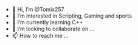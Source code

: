 - 👋 Hi, I’m @Tomix257
- 👀 I’m interested in Scripting, Gaming and sports
- 🌱 I’m currently learning C++
- 💞️ I’m looking to collaborate on ...
- 📫 How to reach me ...

<!---
Tomix257/Tomix257 is a ✨ special ✨ repository because its `README.md` (this file) appears on your GitHub profile.
You can click the Preview link to take a look at your changes.
--->
